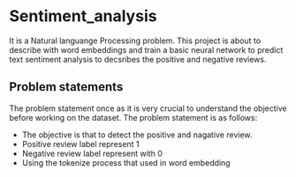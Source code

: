 # Sentiment_analysis

It is a Natural languange Processing problem. This project is about to describe with word embeddings and train a basic neural network to predict text sentiment analysis to decsribes the positive and negative reviews.

## Problem statements 
The problem statement once as it is very crucial to understand the objective before working on the dataset. The problem statement is as follows:
* The objective is that to detect the positive and nagative review.
* Positive review label represent 1
* Negative review label represent with 0
* Using the tokenize process that used in word embedding 
